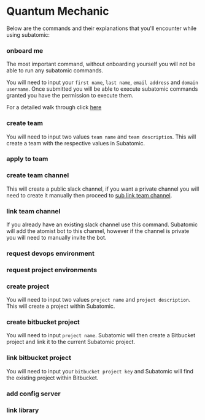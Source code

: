 # **Quantum Mechanic**
Below are the commands and their explanations that you'll encounter while using subatomic:

### **onboard me**
The most important command, without onboarding yourself you will not be able to run any subatomic commands.

You will need to input your `first name`, `last name`, `email address` and `domain username`.
Once submitted you will be able to execute subatomic commands granted you have the permission to execute them.

For a detailed walk through click [here](../user-guide/onboarding.md)

### **create team**
You will need to input two values `team name` and `team description`. This will create a team with
the respective values in Subatomic.

### **apply to team**

### **create team channel**
This will create a public slack channel, if you want a private channel you will need to create
it manually then proceed to [sub link team channel](./command-reference.md#link-team-channel).

### **link team channel**
If you already have an existing slack channel use this command. Subatomic will add the atomist bot
to this channel, however if the channel is private you will need to manually invite the bot.

### **request devops environment**

### **request project environments**

### **create project**
You will need to input two values `project name` and `project description`. This will create a project within
Subatomic.

### **create bitbucket project**
You will need to input `project name`. Subatomic will then create a Bitbucket project and link it to the current
Subatomic project.

### **link bitbucket project**
You will need to input your `bitbucket project key` and Subatomic will find the existing project within Bitbucket.


### **add config server**

### **link library**
